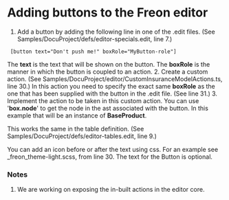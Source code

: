 # Adding buttons to the Freon editor

1. Add a button by adding the following line in one of the .edit files. (See Samples/DocuProject/defs/editor-specials.edit, line 7.)
``` 
 [button text="Don't push me!" boxRole="MyButton-role"]
````
The **text** is the text that will be shown on the button. The **boxRole** is the manner in which the button is coupled to an action.
2. Create a custom action. (See Samples/DocuProject/editor/CustomInsuranceModelActions.ts, line 30.) In this action you need to specify the
exact same **boxRole** as the one that has been supplied with the button in the .edit file. (See line 31.)
3. Implement the action to be taken in this custom action. You can use '**box.node**' to get the node in the ast associated with the button.
In this example that will be an instance of **BaseProduct**.

This works the same in the table definition. (See Samples/DocuProject/defs/editor-tables.edit, line 9.)

You can add an icon before or after the text using css. For an example see _freon_theme-light.scss, from line 30.
The text for the Button is optional.

### Notes
1. We are working on exposing the in-built actions in the editor core.

